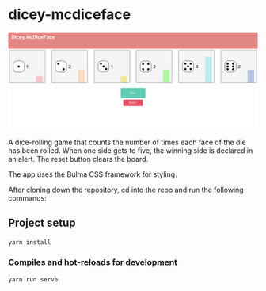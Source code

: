 # dicey-mcdiceface
![](https://github.com/AaronStearns/dicey-mcdiceface/blob/master/dicey.png)

A dice-rolling game that counts the number of times each face of the die has been rolled. When one side gets to five, the winning side is declared in an alert. The reset button clears the board. 

The app uses the Bulma CSS framework for styling.

After cloning down the repository, cd into the repo and run the following commands:

## Project setup
```
yarn install
```

### Compiles and hot-reloads for development
```
yarn run serve
```
